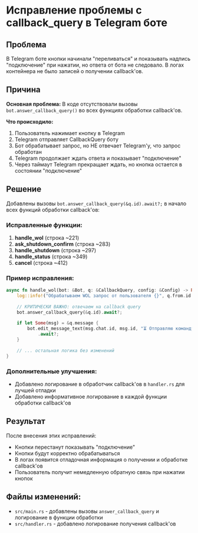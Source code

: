 # Исправление проблемы с callback_query в Telegram боте

## Проблема
В Telegram боте кнопки начинали "переливаться" и показывать надпись "подключение" при нажатии, но ответа от бота не следовало. В логах контейнера не было записей о получении callback'ов.

## Причина
**Основная проблема:** В коде отсутствовали вызовы `bot.answer_callback_query()` во всех функциях обработки callback'ов.

**Что происходило:**
1. Пользователь нажимает кнопку в Telegram
2. Telegram отправляет CallbackQuery боту
3. Бот обрабатывает запрос, но НЕ отвечает Telegram'у, что запрос обработан
4. Telegram продолжает ждать ответа и показывает "подключение"
5. Через таймаут Telegram прекращает ждать, но кнопка остается в состоянии "подключение"

## Решение
Добавлены вызовы `bot.answer_callback_query(&q.id).await?;` в начало всех функций обработки callback'ов:

### Исправленные функции:
1. **handle_wol** (строка ~221)
2. **ask_shutdown_confirm** (строка ~283)  
3. **handle_shutdown** (строка ~297)
4. **handle_status** (строка ~349)
5. **cancel** (строка ~412)

### Пример исправления:
```rust
async fn handle_wol(bot: &Bot, q: &CallbackQuery, config: &Config) -> Result<()> {
    log::info!("Обрабатываем WOL запрос от пользователя {}", q.from.id.0);
    
    // КРИТИЧЕСКИ ВАЖНО: отвечаем на callback query
    bot.answer_callback_query(&q.id).await?;
    
    if let Some(msg) = &q.message {
        bot.edit_message_text(msg.chat.id, msg.id, "⏳ Отправляю команду на включение...")
            .await?;
    }
    
    // ... остальная логика без изменений
}
```

### Дополнительные улучшения:
- Добавлено логирование в обработчик callback'ов в `handler.rs` для лучшей отладки
- Добавлено информативное логирование в каждой функции обработки callback'ов

## Результат
После внесения этих исправлений:
- Кнопки перестанут показывать "подключение"
- Кнопки будут корректно обрабатываться
- В логах появится отладочная информация о получении и обработке callback'ов
- Пользователь получит немедленную обратную связь при нажатии кнопок

## Файлы изменений:
- `src/main.rs` - добавлены вызовы `answer_callback_query` и логирование в функции обработки
- `src/handler.rs` - добавлено логирование получения callback'ов